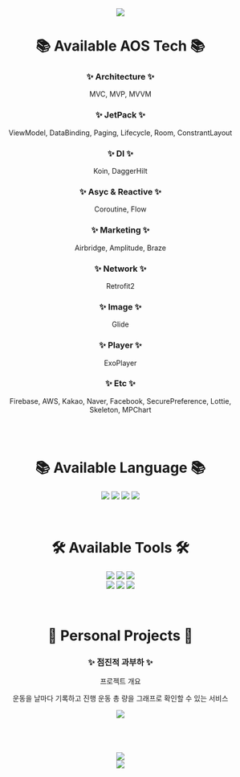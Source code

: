 <div align=center>

  <img src="https://capsule-render.vercel.app/api?type=wave&color=auto&height=300&section=header&text=SSY's%20Git&fontSize=90" />
</div>
<div align=center>
	<h1>📚 Available AOS Tech 📚</h1>
	<h3>✨ Architecture ✨</h3>
	<p>MVC, MVP, MVVM</p>
	<h3>✨ JetPack ✨</h3>
	<p>ViewModel, DataBinding, Paging, Lifecycle, Room, ConstrantLayout</p>
	<h3>✨ DI ✨</h3>
	<p>Koin, DaggerHilt</p>
	<h3>✨ Asyc & Reactive ✨</h3>
	<p>Coroutine, Flow</p>
	<h3>✨ Marketing ✨</h3>
	<p>Airbridge, Amplitude, Braze</p>
	<h3>✨ Network ✨</h3>
	<p>Retrofit2</p>
	<h3>✨ Image ✨</h3>
	<p>Glide</p>
	<h3>✨ Player ✨</h3>
	<p>ExoPlayer</p>
	<h3>✨ Etc ✨</h3>
	<p>Firebase, AWS, Kakao, Naver, Facebook, SecurePreference, Lottie, Skeleton, MPChart</p>
</div>
<br>
<br>
<div align=center>
	<h1>📚 Available Language 📚</h1>
	<div align=center>
		<img src="https://img.shields.io/badge/Kotlin-37F52FF?style=flat&logo=Kotlin&logoColor=white" />
		<img src="https://img.shields.io/badge/Swift-F05138?style=flat&logo=Swift&logoColor=white" />
		<img src="https://img.shields.io/badge/C++-00599C?style=flat&logo=C++&logoColor=white" />
		<img src="https://img.shields.io/badge/Python-3776AB?style=flat&logo=Python&logoColor=white" />
		<br>
	</div>
</div>
<br>
<br>
<div align=center>
	<h1>🛠 Available Tools 🛠</h1>
	<div align=center>
		<img src="https://img.shields.io/badge/Android%20Studio-3DDC84?style=flat&logo=Android%20Studio&logoColor=white" />
		<img src="https://img.shields.io/badge/Visual%20Studio%20Code-007ACC?style=flat&logo=VisualStudioCode&logoColor=white" />
		<img src="https://img.shields.io/badge/Postman-FF6C37?style=flat&logo=Postman&logoColor=white" />
		<br>
		<img src="https://img.shields.io/badge/Swagger-85EA2D?style=flat&logo=Swagger&logoColor=white" />
		<img src="https://img.shields.io/badge/GitHub-181717?style=flat&logo=GitHub&logoColor=white" />
		<img src="https://img.shields.io/badge/GitLab-FC6D26?style=flat&logo=GitLab&logoColor=#FC6D26" />
	</div>
</div>
<br>
<br>
<div align=center>
	<h1>🎨 Personal Projects 🎨</h1>
	<h3>✨ 점진적 과부하 ✨</h3>
	<p>프로젝트 개요</p>
	<p>운동을 날마다 기록하고 진행 운동 총 량을 그래프로 확인할 수 있는 서비스</p>
	<img src="https://user-images.githubusercontent.com/57611838/207349779-385688f2-89c6-4ab5-bd66-e2420ca06ee3.png" ref="https://www.naver.com" />
</div>
<br>
<br>
<div align=center>
	<br>
	<br>
	<img src="https://github-readme-stats.vercel.app/api/top-langs/?username=squart300kg&layout=compact">
	<br>
	<img src="https://github-readme-stats.vercel.app/api?username=squart300kg&show_icons=true">
	<br>
</div>
